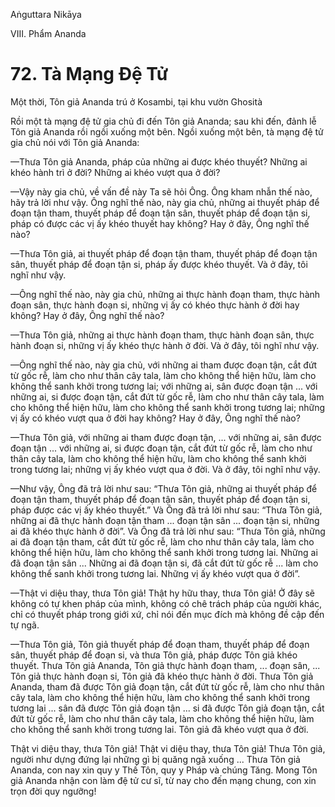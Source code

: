 Aṅguttara Nikāya

VIII. Phẩm Ananda

# 72. Tà Mạng Ðệ Tử

Một thời, Tôn giả Ananda trú ở Kosambi, tại khu vườn Ghosità

Rồi một tà mạng đệ tử gia chủ đi đến Tôn giả Ananda; sau khi đến, đảnh lễ Tôn giả Ananda rồi ngồi xuống một bên. Ngồi xuống một bên, tà mạng đệ tử gia chủ nói với Tôn giả Ananda:

—Thưa Tôn giả Ananda, pháp của những ai được khéo thuyết? Những ai khéo hành trì ở đời? Những ai khéo vượt qua ở đời?

—Vậy này gia chủ, về vấn đề này Ta sẽ hỏi Ông. Ông kham nhẫn thế nào, hãy trả lời như vậy. Ông nghĩ thế nào, này gia chủ, những ai thuyết pháp để đoạn tận tham, thuyết pháp để đoạn tận sân, thuyết pháp để đoạn tận si, pháp có được các vị ấy khéo thuyết hay không? Hay ở đây, Ông nghĩ thế nào?

—Thưa Tôn giả, ai thuyết pháp để đoạn tận tham, thuyết pháp để đoạn tận sân, thuyết pháp để đoạn tận si, pháp ấy được khéo thuyết. Và ở đây, tôi nghĩ như vậy.

—Ông nghĩ thế nào, này gia chủ, những ai thực hành đoạn tham, thực hành đoạn sân, thực hành đoạn si, những vị ấy có khéo thực hành ở đời hay không? Hay ở đây, Ông nghĩ thế nào?

—Thưa Tôn giả, những ai thực hành đoạn tham, thực hành đoạn sân, thực hành đoạn si, những vị ấy khéo thực hành ở đời. Và ở đây, tôi nghĩ như vậy.

—Ông nghĩ thế nào, này gia chủ, với những ai tham được đoạn tận, cắt đứt từ gốc rễ, làm cho như thân cây tala, làm cho không thể hiện hữu, làm cho không thể sanh khởi trong tương lai; với những ai, sân được đoạn tận ... với những ai, si được đoạn tận, cắt đứt từ gốc rễ, làm cho như thân cây tala, làm cho không thể hiện hữu, làm cho không thể sanh khởi trong tương lai; những vị ấy có khéo vượt qua ở đời hay không? Hay ở đây, Ông nghĩ thế nào?

—Thưa Tôn giả, với những ai tham được đoạn tận, ... với những ai, sân được đoạn tận ... với những ai, si được đoạn tận, cắt đứt từ gốc rễ, làm cho như thân cây tala, làm cho không thể hiện hữu, làm cho không thể sanh khởi trong tương lai; những vị ấy khéo vượt qua ở đời. Và ở đây, tôi nghĩ như vậy.

—Như vậy, Ông đã trả lời như sau: “Thưa Tôn giả, những ai thuyết pháp để đoạn tận tham, thuyết pháp để đoạn tận sân, thuyết pháp để đoạn tận si, pháp được các vị ấy khéo thuyết.” Và Ông đã trả lời như sau: “Thưa Tôn giả, những ai đã thực hành đoạn tận tham ... đoạn tận sân ... đoạn tận si, những ai đã khéo thực hành ở đời”. Và Ông đã trả lời như sau: “Thưa Tôn giả, những ai đã đoạn tận tham, cắt đứt từ gốc rễ, làm cho như thân cây tala, làm cho không thể hiện hữu, làm cho không thể sanh khởi trong tương lai. Những ai đã đoạn tận sân ... Những ai đã đoạn tận si, đã cắt đứt từ gốc rễ ... làm cho không thể sanh khởi trong tương lai. Những vị ấy khéo vượt qua ở đời”.

—Thật vi diệu thay, thưa Tôn giả! Thật hy hữu thay, thưa Tôn giả! Ở đây sẽ không có tự khen pháp của mình, không có chê trách pháp của người khác, chỉ có thuyết pháp trong giới xứ, chỉ nói đến mục đích mà không đề cập đến tự ngã.

—Thưa Tôn giả, Tôn giả thuyết pháp để đoạn tham, thuyết pháp để đoạn sân, thuyết pháp để đoạn si, và thưa Tôn giả, pháp được Tôn giả khéo thuyết. Thưa Tôn giả Ananda, Tôn giả thực hành đoạn tham, ... đoạn sân, ... Tôn giả thực hành đoạn si, Tôn giả đã khéo thực hành ở đời. Thưa Tôn giả Ananda, tham đã được Tôn giả đoạn tận, cắt đứt từ gốc rễ, làm cho như thân cây tala, làm cho không thể hiện hữu, làm cho không thể sanh khởi trong tương lai ... sân đã được Tôn giả đoạn tận ... si đã được Tôn giả đoạn tận, cắt đứt từ gốc rễ, làm cho như thân cây tala, làm cho không thể hiện hữu, làm cho không thể sanh khởi trong tương lai. Tôn giả đã khéo vượt qua ở đời.

Thật vi diệu thay, thưa Tôn giả! Thật vi diệu thay, thưa Tôn giả! Thưa Tôn giả, người như dựng đứng lại những gì bị quăng ngã xuống ... Thưa Tôn giả Ananda, con nay xin quy y Thế Tôn, quy y Pháp và chúng Tăng. Mong Tôn giả Ananda nhận con làm đệ tử cư sĩ, từ nay cho đến mạng chung, con xin trọn đời quy ngưỡng!

